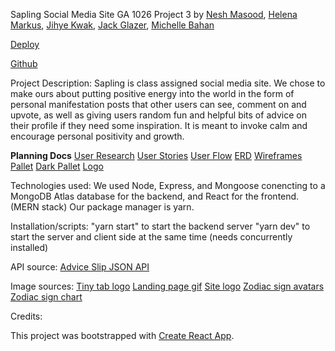 Sapling Social Media Site
GA 1026 Project 3 
by 
[Nesh Masood](https://github.com/neshmasood), 
[Helena Markus](https://github.com/helenamarkus14), 
[Jihye Kwak](https://github.com/jihyekwak), 
[Jack Glazer](https://github.com/jackrobert0220),
[Michelle Bahan](https://github.com/mbahan1)

[Deploy](https://sapling-1026.herokuapp.com/)

[Github](https://github.com/mbahan1/project-3-sapling)

Project Description:
Sapling is class assigned social media site. We chose to make ours about putting positive energy into the world in the form of personal manifestation posts that other users can see, comment on and upvote, as well as giving users random fun and helpful bits of advice on their profile if they need some inspiration. It is meant to invoke calm and encourage personal positivity and growth.

**Planning Docs**
[User Research](/planning/saplingUserResearchSurvey.pdf)
[User Stories](/planning/userStories.png)
[User Flow](/planning/userFlow.png)
[ERD](/planning/ERD.png)
[Wireframes](/planning/wireframes/)
[Pallet](/planning/colorPallet.png)
[Dark Pallet](/planning/wireframes/darkModePallet.png)
[Logo](/planning/logoIdeas.png)

Technologies used:
We used Node, Express, and Mongoose conencting to a MongoDB Atlas database for the backend, and React for the frontend. (MERN stack)
Our package manager is yarn.

Installation/scripts:
    "yarn start" to start the backend server
    "yarn dev" to start the server and client side at the same time (needs concurrently installed)

API source:
[Advice Slip JSON API](https://api.adviceslip.com/)

Image sources:
[Tiny tab logo](https://depositphotos.com/116209008/stock-illustration-stylized-lotus-flower-icon-vector.html)
[Landing page gif](https://c.tenor.com/XO0nQRb4xe8AAAAC/meditation-grogu.gif)
[Site logo]()
[Zodiac sign avatars](https://nypost.com/article/zodiac-signs-dates-personality-traits/)
[Zodiac sign chart]()

Credits:

This project was bootstrapped with [Create React App](https://github.com/facebook/create-react-app).


